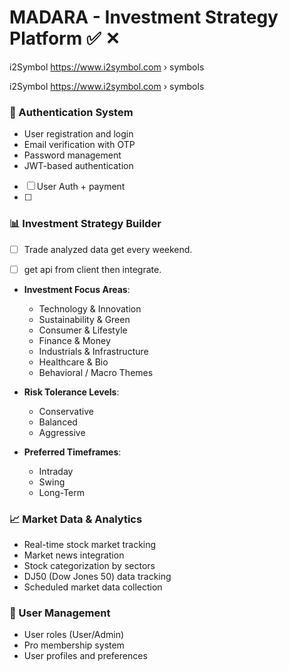 # MADARA - Investment Strategy Platform  ✅  ✕

i2Symbol
https://www.i2symbol.com › symbols

i2Symbol
https://www.i2symbol.com › symbols

### 🔐 Authentication System
- User registration and login
- Email verification with OTP
- Password management
- JWT-based authentication

- [ ] User Auth + payment 
- [ ] 

### 📊 Investment Strategy Builder

- [ ] Trade analyzed data get every weekend.
- [ ] get api from client then integrate.


- **Investment Focus Areas**:
  - Technology & Innovation
  - Sustainability & Green
  - Consumer & Lifestyle
  - Finance & Money
  - Industrials & Infrastructure
  - Healthcare & Bio
  - Behavioral / Macro Themes

- **Risk Tolerance Levels**:
  - Conservative
  - Balanced
  - Aggressive

- **Preferred Timeframes**:
  - Intraday
  - Swing
  - Long-Term

### 📈 Market Data & Analytics
- Real-time stock market tracking
- Market news integration
- Stock categorization by sectors
- DJ50 (Dow Jones 50) data tracking
- Scheduled market data collection

### 👥 User Management
- User roles (User/Admin)
- Pro membership system
- User profiles and preferences
